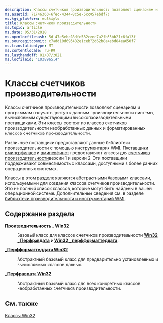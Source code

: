 ```yaml
---
description: Классы счетчиков производительности позволяют сценариям и программам получать доступ к данным производительности системы, вычисляемым существующими высокопроизводительными поставщиками.
ms.assetid: 71746363-6fec-4344-8c5e-5cc057ebdf76
ms.tgt_platform: multiple
title: Классы счетчиков производительности
ms.topic: article
ms.date: 05/31/2018
ms.openlocfilehash: 5d147e5ebc18dfe532ceec7a2fb55bb21c6fa13f
ms.sourcegitcommit: c7add10d695482e1ceb72d62b8a4ebd84ea050f7
ms.translationtype: MT
ms.contentlocale: ru-RU
ms.lasthandoff: 01/07/2021
ms.locfileid: "103896514"
---
```

# <a name="performance-counter-classes"></a>Классы счетчиков производительности

Классы счетчиков производительности позволяют сценариям и программам получать доступ к данным производительности системы, вычисляемым существующими высокопроизводительными поставщиками. Эти классы состоят из классов счетчиков производительности необработанных данных и форматированных классов счетчиков производительности.

Различные поставщики предоставляют данные библиотеки производительности с помощью инструментария WMI. Поставщики [вмиперфкласс](/windows/desktop/WmiSdk/wmiperfclass-provider) и [вмиперфинст](/windows/desktop/WmiSdk/wmiperfinst-provider) предоставляют классы для [счетчиков производительности](/windows/desktop/PerfCtrs/performance-counters-portal)версии 1 и версии 2. Эти поставщики поддерживают совместимость с классами, доступными в более ранних операционных системах.

Классы в этом разделе являются абстрактными базовыми классами, используемыми для создания классов счетчиков производительности. Это не полный список классов, которые могут быть найдены в вашей операционной системе. Дополнительные сведения см. в разделе [библиотеки производительности и инструментарий WMI](/windows/desktop/WmiSdk/performance-libraries-and-wmi).

## <a name="in-this-section"></a>Содержание раздела

<dl> <dt>

[**Производительность \_ Win32**](win32-perf.md)
</dt> <dd>

Базовый класс для классов счетчиков производительности [**Win32 \_ Перфравдата**](win32-perfrawdata.md) и [**Win32 \_ перфформаттеддата**](win32-perfformatteddata.md).

</dd> <dt>

[**\_Перфформаттеддата Win32**](win32-perfformatteddata.md)
</dt> <dd>

Абстрактный базовый класс для предварительно установленных и вычисляемых классов данных.

</dd> <dt>

[**\_Перфравдата Win32**](win32-perfrawdata.md)
</dt> <dd>

Абстрактный базовый класс для всех конкретных классов необработанных счетчиков производительности.

</dd> </dl>

## <a name="related-topics"></a>См. также

<dl> <dt>

[Классы Win32](win32-provider.md)
</dt> </dl>

 

 
